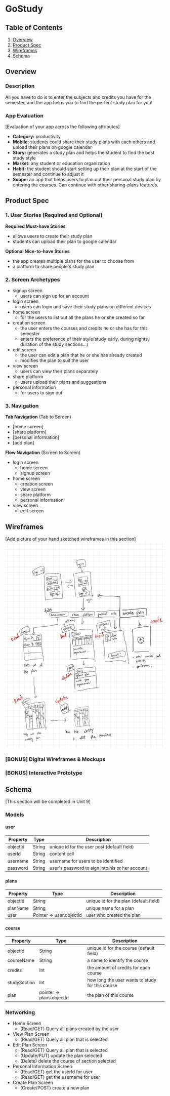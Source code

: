 # GoStudy

## Table of Contents
1. [Overview](#Overview)
1. [Product Spec](#Product-Spec)
1. [Wireframes](#Wireframes)
2. [Schema](#Schema)

## Overview
### Description
All you have to do is to enter the subjects and credits you have for the semester, and the app helps you to find the perfect study plan for you!

### App Evaluation
[Evaluation of your app across the following attributes]
- **Category:** productivity
- **Mobile:** students could share their study plans with each others and upload their plans on google calendar
- **Story:** generates a study plan and helps the student to find the best study style
- **Market:** any student or education organization
- **Habit:** the student should start setting up their plan at the start of the semester and continue to adjust it
- **Scope:** an app that helps users to plan out their personal study plan by entering the courses. Can continue with other sharing-plans features.

## Product Spec

### 1. User Stories (Required and Optional)

**Required Must-have Stories**

* allows users to create their study plan
* students can upload their plan to google calendar

**Optional Nice-to-have Stories**

* the app creates multiple plans for the user to choose from
* a platform to share people's study plan

### 2. Screen Archetypes

* signup screen
    * users can sign up for an account
* login screen
   * users can login and save their study plans on different devices
* home screen 
   * for the users to list out all the plans he or she created so far
* creation screen
    * the user enters the courses and credits he or she has for this semester
    * enters the preference of their style(study early, during nights, duration of the study sections...)
* edit screen
    * the user can edit a plan that he or she has already created
    * modifies the plan to suit the user
* view screen
    * users can view their plans separately
* share platform
    * users upload their plans and suggestions 
* personal information
    * for users to sign out
    

### 3. Navigation

**Tab Navigation** (Tab to Screen)

* [home screen]
* [share platform]
* [personal information]
* [add plan]

**Flow Navigation** (Screen to Screen)

* login screen
   * home screen
   * signup screen
* home screen
   * creation screen
   * view screen
   * share platform
   * personal information
* view screen
    * edit screen

## Wireframes
[Add picture of your hand sketched wireframes in this section]
<img src="https://github.com/gogogoteam/Gostudy/blob/main/wireframe%202.jpg" width=600>

### [BONUS] Digital Wireframes & Mockups

### [BONUS] Interactive Prototype

## Schema 
[This section will be completed in Unit 9]
### Models
#### user
| Property  | Type | Description | 
| ------------- | ------------- | ------------- | 
| objectId  | String  | unique id for the user post (default field)  |
| userId  | String | content cell  |
| username  | String | username for users to be identified  |
| password | String | user's password to sign into his or her account |
#### plans
| Property  | Type | Description | 
| ------------- | ------------- | ------------- |
| objectId| String | unique id for the plan (default field)  |
| planName | String | unique name for a plan
| user | Pointer => user.objectId | user who created the plan |
#### course
| Property  | Type | Description | 
| ------------- | ------------- | ------------- |
| objectId| String | unique id for the course (default field)  |
| courseName | String | a name to identify the course
| credits | Int | the amount of credits for each course |
| studySection | Int | how long the user wants to study for this course |
|plan | pointer => plans.objectId | the plan of this course |

### Networking
- Home Screen
   - (Read/GET) Query all plans created by the user
- View Plan Screen
   - (Read/GET) Query all plan that is selected
- Edit Plan Screen
   - (Read/GET) Query all plan that is selected
   - (Update/PUT) update the plan selected
   - (Delete) delete the course of section selected
- Personal Information Screen
   - (Read/GET) get the userId for user
   - (Read/GET) get the username for user
- Create Plan Screen
   - (Create/POST) create a new plan
